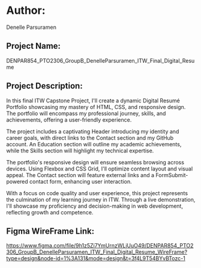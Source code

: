 # Author:

Denelle Parsuramen

## Project Name:

DENPAR854_PTO2306_GroupB_DenelleParsuramen_ITW_Final_Digital_Resume

## Project Description:

In this final ITW Capstone Project, I'll create a dynamic Digital Resumé Portfolio showcasing my mastery of HTML, CSS, and responsive design. The portfolio will encompass my professional journey, skills, and achievements, offering a user-friendly experience.

The project includes a captivating Header introducing my identity and career goals, with direct links to the Contact section and my GitHub account. An Education section will outline my academic achievements, while the Skills section will highlight my technical expertise.

The portfolio's responsive design will ensure seamless browsing across devices. Using Flexbox and CSS Grid, I'll optimize content layout and visual appeal. The Contact section will feature external links and a FormSubmit-powered contact form, enhancing user interaction.

With a focus on code quality and user experience, this project represents the culmination of my learning journey in ITW. Through a live demonstration, I'll showcase my proficiency and decision-making in web development, reflecting growth and competence.

## Figma WireFrame Link:
https://www.figma.com/file/9h1z5Zi7YmUrnzWLjUuO49/DENPAR854_PTO2306_GroupB_DenelleParsuramen_ITW_Final_Digital_Resume_WireFrame?type=design&node-id=1%3A131&mode=design&t=3f4L9T54BYvBTozc-1